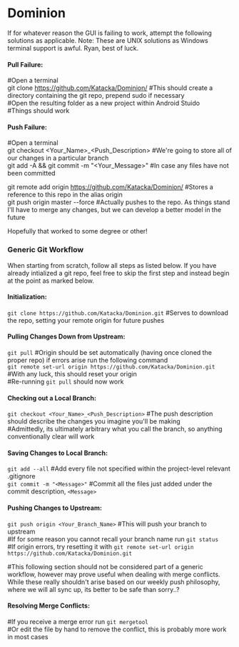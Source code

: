 # Dominion

If for whatever reason the GUI is failing to work, attempt the following solutions as applicable.
Note: These are UNIX solutions as Windows terminal support is awful. Ryan, best of luck.

#### Pull Failure: <br />
  #Open a terminal  <br />
  git clone https://github.com/Katacka/Dominion/ #This should create a directory containing the git repo, prepend sudo if necessary <br />
  #Open the resulting folder as a new project within Android Stuido <br />
  #Things should work <br />
  
#### Push Failure: <br />
  #Open a terminal <br />
  git checkout <Your_Name>\_<Push_Description> #We're going to store all of our changes in a particular branch <br />
  git add -A && git commit -m "<Your_Message>" #In case any files have not been committed <br />
  
  git remote add origin https://github.com/Katacka/Dominion/ #Stores a reference to this repo in the alias origin <br />
  git push origin master --force #Actually pushes to the repo. As things stand I'll have to merge any changes, but we can develop    a better model in the future <br />
  
  Hopefully that worked to some degree or other! <br />
  
  
### Generic Git Workflow <br />

When starting from scratch, follow all steps as listed below. If you have already intialized a git repo, feel free to skip the first step and instead begin at the point as marked below.<br />

#### Initialization:<br />
  `git clone https://github.com/Katacka/Dominion.git` #Serves to download the repo, setting your remote origin for future pushes<br />

#### Pulling Changes Down from Upstream:<br />
  `git pull` #Origin should be set automatically (having once cloned the proper repo) if errors arise run the following command<br />
  `git remote set-url origin https://github.com/Katacka/Dominion.git` #With any luck, this should reset your origin<br />
  #Re-running `git pull` should now work<br />

#### Checking out a Local Branch:
  `git checkout <Your_Name>_<Push_Description>` #The push description should describe the changes you imagine you'll be making<br />
  #Admittedly, its ultimately arbitrary what you call the branch, so anything conventionally clear will work<br />

#### Saving Changes to Local Branch:<br />
  `git add --all` #Add every file not specified within the project-level relevant .gitignore<br />
  `git commit -m "<Message>"` #Commit all the files just added under the commit description, `<Message>`<br />
  
#### Pushing Changes to Upstream:<br />
  `git push origin <Your_Branch_Name>` #This will push your branch to upstream<br />
  #If for some reason you cannot recall your branch name run `git status`<br />
  #If origin errors, try resetting it with `git remote set-url origin https://github.com/Katacka/Dominion.git`<br />
  
#This following section should not be considered part of a generic workflow, however may prove useful when dealing with merge conflicts. While these really shouldn't arise based on our weekly push philosophy, where we will all sync up, its better to be safe than sorry..?<br />

#### Resolving Merge Conflicts:<br />
  #If you receive a merge error run `git mergetool`<br />
  #Or edit the file by hand to remove the conflict, this is probably more work in most cases<br />
  
